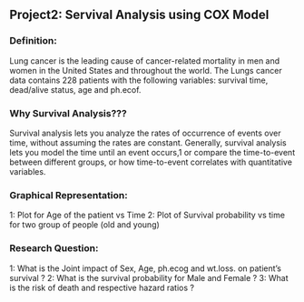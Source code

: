 ## Project2: Servival Analysis using COX Model

### Definition:
Lung cancer is the leading cause of cancer-related mortality in men and women in the United States and throughout the world.
The Lungs cancer data contains 228 patients with the following variables: survival time, dead/alive status, age and ph.ecof.

### Why Survival Analysis??? 
Survival analysis lets you analyze the rates of occurrence of events over time, without assuming the rates are constant. 
Generally, survival analysis lets you model the time until an event occurs,1 or compare the time-to-event between different groups, 
or how time-to-event correlates with quantitative variables.

### Graphical Representation:

1: Plot for Age of the patient vs Time
2: Plot of Survival probability vs time for two group of people (old and young)

   
### Research Question: 

1: What is the Joint impact of Sex, Age, ph.ecog and wt.loss. on patient’s survival ?
2: What is the survival probability for Male and Female ?
3: What is the risk of death and respective hazard ratios ?
